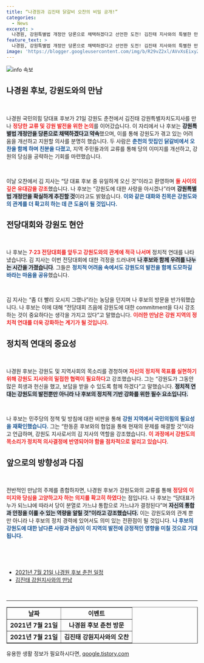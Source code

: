 ```yaml
---
title: “나경원과 김진태 닭갈비 오찬의 비밀 공개!”
categories:
  - News
excerpt: >
  나경원, 강원특별법 개정안 당론으로 채택하겠다고 선언한 도전! 김진태 지사와의 특별한 만남에서 강원도에 대한 애정을 드러낸 그는 과연 국민의힘 당대표의 자리를 차지할 수 있을까?
feature_text: >
  나경원, 강원특별법 개정안 당론으로 채택하겠다고 선언한 도전! 김진태 지사와의 특별한 만남에서 강원도에 대한 애정을 드러낸 그는 과연 국민의힘 당대표의 자리를 차지할 수 있을까?
image: 'https://blogger.googleusercontent.com/img/b/R29vZ2xl/AVvXsEixyZcFfHzMRdzZMjFBmAUKJYCLCGyLL1o632UiGVXcaFdKo_bkvkuCioo0uUKlGfBVcT3P84aROyZIXSBEx3Aw5nCQ3pTgDom1WDC4m8eifvWiAmWEEVb4x6G_l8C0QH225ldMjyaFvpxGEBGNO37VmDTDMHGhJPq73UglMfDca1-0aw/s1600/blogspot.png'
---
```


<p><img src="https://blogger.googleusercontent.com/img/b/R29vZ2xl/AVvXsEixyZcFfHzMRdzZMjFBmAUKJYCLCGyLL1o632UiGVXcaFdKo_bkvkuCioo0uUKlGfBVcT3P84aROyZIXSBEx3Aw5nCQ3pTgDom1WDC4m8eifvWiAmWEEVb4x6G_l8C0QH225ldMjyaFvpxGEBGNO37VmDTDMHGhJPq73UglMfDca1-0aw/s1600/blogspot.png" alt="info 속보" /></p>

<h2 data-ke-size="size26">나경원 후보, 강원도와의 만남</h2>

<p data-ke-size="size16">&nbsp;</p>

<p>나경원 국민의힘 당대표 후보가 21일 강원도 춘천에서 김진태 강원특별자치도지사를 만나 <b><span style="color: #ee2323;">정당한 교류 및 강원 발전을 위한 논의</span></b>를 이어갔습니다. 이 자리에서 나 후보는 <b><span style="background-color: #21538527;">강원특별법 개정안을 당론으로 채택하겠다고 약속</span></b>했으며, 이를 통해 강원도가 겪고 있는 어려움을 개선하고 지원할 의사를 분명히 했습니다. 두 사람은 <b><span style="color: #1a5490;">춘천의 맛집인 닭갈비에서 오찬을 함께 하며 친분을 다졌고</span></b>, 지역 주민들과의 교류를 통해 당의 이미지를 개선하고, 강원의 당심을 공략하는 기회를 마련했습니다.</p>

<p data-ke-size="size16">&nbsp;</p>

<p>이날 오찬에서 김 지사는 “당 대표 후보 중 유일하게 오신 것”이라고 환영하며 <b><span style="color: #ee2323;">둘 사이의 깊은 유대감을 강조</span></b>했습니다. 나 후보는 “강원도에 대한 사랑을 아시겠나”라며 <b><span style="background-color: #21538527;">강원특별법 개정안을 확실하게 추진할 것</span></b>이라고도 밝혔습니다. <b><span style="color: #1a5490;">이와 같은 대화와 친목은 강원도와의 관계를 더 확고히 하는 데 큰 도움이 될 것입니다.</span></b></p>

<h2 data-ke-size="size26">전당대회와 강원도 현안</h2>

<p data-ke-size="size16">&nbsp;</p>

<p>나 후보는 <b><span style="color: #ee2323;">7·23 전당대회를 앞두고 강원도와의 관계에 적극 나서며</span></b> 정치적 연대를 나타냈습니다. 김 지사는 이번 전당대회에 대한 걱정을 드러내며 <b><span style="background-color: #21538527;">나 후보와 함께 우려를 나누는 시간을 가졌습니다</span></b>. 그들은 <b><span style="color: #1a5490;">정치적 어려움 속에서도 강원도의 발전을 함께 도모하길 바라는 마음을 공유</span></b>했습니다.</p>

<p data-ke-size="size16">&nbsp;</p>

<p>김 지사는 “좀 더 빨리 오시지 그랬나”라는 농담을 던지며 나 후보의 방문을 반가워했습니다. 나 후보는 이에 대해 “전당대회 즈음에 강원도에 대한 commitment을 다시 강조하는 것이 중요하다는 생각을 가지고 있다”고 말했습니다. <b><span style="color: #ee2323;">이러한 만남은 강원 지역의 정치적 연대를 더욱 강화하는 계기가 될 것입니다.</span></b></p>

<h2 data-ke-size="size26">정치적 연대의 중요성</h2>

<p data-ke-size="size16">&nbsp;</p>

<p>나경원 후보는 강원도 및 지역사회의 목소리를 경청하며 <b><span style="color: #ee2323;">자신의 정치적 목표를 실현하기 위해 강원도 지사와의 밀접한 협력이 필요하다</span></b>고 강조했습니다. 그는 “강원도가 그동안 많은 희생과 헌신을 했고, 보답을 받을 수 있도록 함께 하겠다”고 말했습니다. <b><span style="background-color: #21538527;">정치적 연대는 강원도의 발전뿐만 아니라 나 후보의 정치적 기반 강화를 위한 필수 요소입니다.</span></b></p>

<p data-ke-size="size16">&nbsp;</p>

<p>나 후보는 민주당의 정책 및 방침에 대한 비판을 통해 <b><span style="color: #1a5490;">강원 지역에서 국민의힘의 필요성을 재확인했습니다.</span></b> 그는 “한동훈 후보와의 협업을 통해 현재의 문제를 해결할 것”이라고 언급하며, 강원도 지사로서의 김 지사의 역할을 강조했습니다. <b><span style="color: #ee2323;">이 과정에서 강원도의 목소리가 정치적 의사결정에 반영되어야 함을 점차적으로 알리고 있습니다</span></b>.</p>

<h2 data-ke-size="size26">앞으로의 방향성과 다짐</h2>

<p data-ke-size="size16">&nbsp;</p>

<p>전반적인 만남의 주제를 종합하자면, 나경원 후보가 강원도와의 교류를 통해 <b><span style="color: #ee2323;">정당의 이미지와 당심을 고양하고자 하는 의지를 확고히 하였다</span></b>는 점입니다. 나 후보는 “당대표가 누가 되느냐에 따라서 당이 분열로 가느냐 통합으로 가느냐가 결정된다”며 <b><span style="background-color: #21538527;">자신의 통합과 안정을 이룰 수 있는 역량을 알릴 것”이라고 강조했습니다.</span></b> 이는 강원도와의 관계 뿐만 아니라 나 후보의 정치 경력에 있어서도 의미 있는 전환점이 될 것입니다. <b><span style="color: #1a5490;">나 후보의 강원도에 대한 남다른 사랑과 관심이 이 지역의 발전에 긍정적인 영향을 미칠 것으로 기대됩니다.</span></b> </p>

<p data-ke-size="size16">&nbsp;</p>

<p><br/>
<!-- 참고 링크 --></p>

<ul>
    <li><a href="https://example.com/nak-2021-21">2021년 7월 21일 나경원 후보 춘천 일정</a></li>
    <li><a href="https://example.com/jin-2021-21">김진태 강원지사와의 만남</a></li>
</ul>

<p data-ke-size="size16">&nbsp;</p>

<hr/>

<table style="width: 100%; border-collapse: collapse;" border="1">
    <tr>
        <td style="text-align: center; height: 17px;"><b>날짜</b></td>
        <td style="text-align: center; height: 17px;"><b>이벤트</b></td>
    </tr>
    <tr>
        <td style="text-align: center; height: 17px;"><b>2021년 7월 21일</b></td>
        <td style="text-align: center; height: 17px;"><b>나경원 후보 춘천 방문</b></td>
    </tr>
    <tr>
        <td style="text-align: center; height: 17px;"><b>2021년 7월 21일</b></td>
        <td style="text-align: center; height: 17px;"><b>김진태 강원지사와의 오찬</b></td>
    </tr>
</table>
유용한 생활 정보가 필요하시다면, <a href="https://qoogle.tistory.com" rel="dofollow">qoogle.tistory.com</a>


